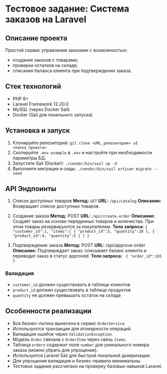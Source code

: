 # Тестовое задание: Система заказов на Laravel

## Описание проекта

Простой сервис управления заказами с возможностью:

-   создания заказов с товарами;
-   проверки остатков на складе;
-   списания баланса клиента при подтверждении заказа.

## Стек технологий

-   PHP 8+
-   Laravel Framework 12.20.0
-   MySQL (через Docker Sail)
-   Docker (Sail для локального запуска)

## Установка и запуск

1. Клонируйте репозиторий:
   `git clone <URL_репозитория> cd <папка_проекта>`
2. Скопируйте `.env.example` в `.env` и настройте при необходимости параметры БД.
3. Запустите Sail (Docker):
   `./vendor/bin/sail up -d`
4. Выполните миграции и сиды:
   `./vendor/bin/sail artisan migrate --seed`

## API Эндпоинты

1. Список доступных товаров
   **Метод:** `GET`
   **URL:** `/api/catalog`
   **Описание:** Возвращает список доступных товаров.
2. Создание заказа
   **Метод:** POST
   **URL:** `/api/create-order`
   **Описание:** Создаёт заказ на основе переданных товаров и количества. При этом товары резервируются за покупателем.
   **Тело запроса:**
   `{
   "customer_id":1,
   "items":[
      {
         "product_id":3,
         "quantity":10
      },
      {
         "product_id":4,
         "quantity":5
      }
   ]
}`

3. Подтверждение заказа
   **Метод:** POST
   **URL:** /api/approve-order
   **Описание:** Подтверждает заказ: списывает баланс клиента и переводит заказ в статус approved.
   **Тело запроса:**
   ` {
    "order_id":101
}`

### Валидация

-   `customer_id` должен существовать в таблице клиентов
-   `product_id` должен существовать в таблице продуктов
-   `quantity` не должен превышать остаток на складе

## Особенности реализации

-   Вся бизнес-логика вынесена в сервис `OrderService`.
-   Используются транзакции для атомарности операций.
-   Валидация ошибок через `ValidationException`.
-   Модель `Order` связана с `OrderItem` через связь `items`.
-   Таблица `orders` содержит поле `number` для уникального номера заказа (можно убрать для упрощения).
-   Используется Laravel Sail для быстрой локальной докеризации.
-   Для упрощения валидация и бизнес-правила минимальны.
-   Тестовое задание рассчитано на проверку базовых навыков Laravel.
